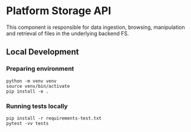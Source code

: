 # Platform Storage API

This component is responsible for data ingestion, browsing, manipulation and
retrieval of files in the underlying backend FS.

## Local Development

### Preparing environment
```
python -m venv venv
source venv/bin/activate
pip install -e .
```

### Running tests locally
```
pip install -r requirements-test.txt
pytest -vv tests
```
